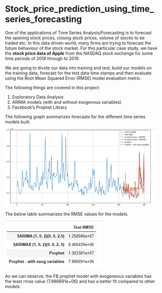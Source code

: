 # Stock_price_prediction_using_time_series_forecasting

One of the applications of Time Series Analysis/Forecasting is to forecast the opening stock prices, closing stock prices, volume of stocks to be traded etc. In this data driven world, many firms are trying to forecast the future behaviour of the stock market. For this particular case study, we have the **stock price data of Apple** from the NASDAQ stock exchange for some time periods of 2018 through to 2019. 

We are going to divide our data into training and test, build our models on the training data, forecast for the test data time stamps and then evaluate using the Root Mean Squared Error (RMSE) model evaluation metric.

The following things are covered in this project:
1. Exploratory Data Analysis
2. ARIMA models (with and without exogenous variables)
3. Facebook’s Prophet Library

The following graph summarizes forecasts for the different time series models built.

![](images/Capture1.png)

The below table summarizes the RMSE values for the models.

![](images/Capture2.png)

As we can observe, the FB prophet model with exogeneous variables has the least rmse value (7.986691e+06) and has a better fit compared to other models.
